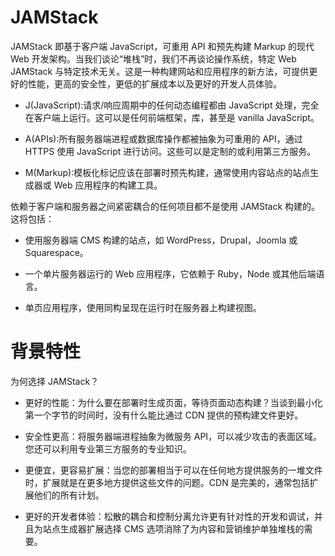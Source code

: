 # JAMStack

JAMStack 即基于客户端 JavaScript，可重用 API 和预先构建 Markup 的现代 Web 开发架构。当我们谈论“堆栈”时，我们不再谈论操作系统，特定 Web JAMStack 与特定技术无关。这是一种构建网站和应用程序的新方法，可提供更好的性能，更高的安全性，更低的扩展成本以及更好的开发人员体验。

- J(JavaScript):请求/响应周期中的任何动态编程都由 JavaScript 处理，完全在客户端上运行。这可以是任何前端框架，库，甚至是 vanilla JavaScript。

- A(APIs):所有服务器端进程或数据库操作都被抽象为可重用的 API，通过 HTTPS 使用 JavaScript 进行访问。这些可以是定制的或利用第三方服务。

- M(Markup):模板化标记应该在部署时预先构建，通常使用内容站点的站点生成器或 Web 应用程序的构建工具。

依赖于客户端和服务器之间紧密耦合的任何项目都不是使用 JAMStack 构建的。这将包括：

- 使用服务器端 CMS 构建的站点，如 WordPress，Drupal，Joomla 或 Squarespace。

- 一个单片服务器运行的 Web 应用程序，它依赖于 Ruby，Node 或其他后端语言。

- 单页应用程序，使用同构呈现在运行时在服务器上构建视图。

# 背景特性

为何选择 JAMStack？

- 更好的性能：为什么要在部署时生成页面，等待页面动态构建？当谈到最小化第一个字节的时间时，没有什么能比通过 CDN 提供的预构建文件更好。

- 安全性更高：将服务器端进程抽象为微服务 API，可以减少攻击的表面区域。您还可以利用专业第三方服务的专业知识。

- 更便宜，更容易扩展：当您的部署相当于可以在任何地方提供服务的一堆文件时，扩展就是在更多地方提供这些文件的问题。CDN 是完美的，通常包括扩展他们的所有计划。

- 更好的开发者体验：松散的耦合和控制分离允许更有针对性的开发和调试，并且为站点生成器扩展选择 CMS 选项消除了为内容和营销维护单独堆栈的需要。
